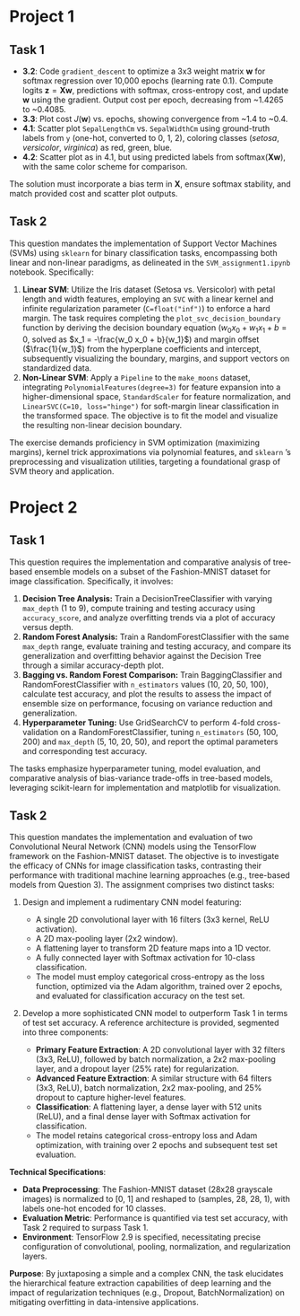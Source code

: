 # Project 1
## Task 1
- **3.2**: Code `gradient_descent` to optimize a 3x3 weight matrix $\mathbf{w}$ for softmax regression over 10,000 epochs (learning rate 0.1). Compute logits $\mathbf{z} = \mathbf{X} \mathbf{w}$, predictions with softmax, cross-entropy cost, and update $\mathbf{w}$ using the gradient. Output cost per epoch, decreasing from ~1.4265 to ~0.4085.
- **3.3**: Plot cost $J(\mathbf{w})$ vs. epochs, showing convergence from ~1.4 to ~0.4.
- **4.1**: Scatter plot `SepalLengthCm` vs. `SepalWidthCm` using ground-truth labels from `y` (one-hot, converted to 0, 1, 2), coloring classes (*setosa*, *versicolor*, *virginica*) as red, green, blue.
- **4.2**: Scatter plot as in 4.1, but using predicted labels from $\text{softmax}(\mathbf{X} \mathbf{w})$, with the same color scheme for comparison.

The solution must incorporate a bias term in $\mathbf{X}$, ensure softmax stability, and match provided cost and scatter plot outputs.
## Task 2
This question mandates the implementation of Support Vector Machines (SVMs) using `sklearn` for binary classification tasks, encompassing both linear and non-linear paradigms, as delineated in the `SVM_assignment1.ipynb` notebook. Specifically:
1. **Linear SVM**: Utilize the Iris dataset (Setosa vs. Versicolor) with petal length and width features, employing an `SVC` with a linear kernel and infinite regularization parameter (`C=float("inf")`) to enforce a hard margin. The task requires completing the `plot_svc_decision_boundary` function by deriving the decision boundary equation ($w_0 x_0 + w_1 x_1 + b = 0$, solved as $x_1 = -\frac{w_0 x_0 + b}{w_1}$) and margin offset ($\frac{1}{w_1}$) from the hyperplane coefficients and intercept, subsequently visualizing the boundary, margins, and support vectors on standardized data.
2. **Non-Linear SVM**: Apply a `Pipeline` to the `make_moons` dataset, integrating `PolynomialFeatures(degree=3)` for feature expansion into a higher-dimensional space, `StandardScaler` for feature normalization, and `LinearSVC(C=10, loss="hinge")` for soft-margin linear classification in the transformed space. The objective is to fit the model and visualize the resulting non-linear decision boundary.

The exercise demands proficiency in SVM optimization (maximizing margins), kernel trick approximations via polynomial features, and `sklearn` ’s preprocessing and visualization utilities, targeting a foundational grasp of SVM theory and application.
# Project 2
## Task 1
This question requires the implementation and comparative analysis of tree-based ensemble models on a subset of the Fashion-MNIST dataset for image classification. Specifically, it involves:
1. **Decision Tree Analysis:** Train a DecisionTreeClassifier with varying `max_depth` (1 to 9), compute training and testing accuracy using `accuracy_score`, and analyze overfitting trends via a plot of accuracy versus depth.
2. **Random Forest Analysis:** Train a RandomForestClassifier with the same `max_depth` range, evaluate training and testing accuracy, and compare its generalization and overfitting behavior against the Decision Tree through a similar accuracy-depth plot.
3. **Bagging vs. Random Forest Comparison:** Train BaggingClassifier and RandomForestClassifier with `n_estimators` values (10, 20, 50, 100), calculate test accuracy, and plot the results to assess the impact of ensemble size on performance, focusing on variance reduction and generalization.
4. **Hyperparameter Tuning:** Use GridSearchCV to perform 4-fold cross-validation on a RandomForestClassifier, tuning `n_estimators` (50, 100, 200) and `max_depth` (5, 10, 20, 50), and report the optimal parameters and corresponding test accuracy.

The tasks emphasize hyperparameter tuning, model evaluation, and comparative analysis of bias-variance trade-offs in tree-based models, leveraging scikit-learn for implementation and matplotlib for visualization.
## Task 2
This question mandates the implementation and evaluation of two Convolutional Neural Network (CNN) models using the TensorFlow framework on the Fashion-MNIST dataset. The objective is to investigate the efficacy of CNNs for image classification tasks, contrasting their performance with traditional machine learning approaches (e.g., tree-based models from Question 3). The assignment comprises two distinct tasks:
1. Design and implement a rudimentary CNN model featuring:
	- A single 2D convolutional layer with 16 filters (3x3 kernel, ReLU activation).
	- A 2D max-pooling layer (2x2 window).
	- A flattening layer to transform 2D feature maps into a 1D vector.
	- A fully connected layer with Softmax activation for 10-class classification.
	- The model must employ categorical cross-entropy as the loss function, optimized via the Adam algorithm, trained over 2 epochs, and evaluated for classification accuracy on the test set.

2. Develop a more sophisticated CNN model to outperform Task 1 in terms of test set accuracy. A reference architecture is provided, segmented into three components:
	- **Primary Feature Extraction**: A 2D convolutional layer with 32 filters (3x3, ReLU), followed by batch normalization, a 2x2 max-pooling layer, and a dropout layer (25% rate) for regularization.
	- **Advanced Feature Extraction**: A similar structure with 64 filters (3x3, ReLU), batch normalization, 2x2 max-pooling, and 25% dropout to capture higher-level features.
	- **Classification**: A flattening layer, a dense layer with 512 units (ReLU), and a final dense layer with Softmax activation for classification.
	- The model retains categorical cross-entropy loss and Adam optimization, with training over 2 epochs and subsequent test set evaluation.

**Technical Specifications**:
- **Data Preprocessing**: The Fashion-MNIST dataset (28x28 grayscale images) is normalized to [0, 1] and reshaped to (samples, 28, 28, 1), with labels one-hot encoded for 10 classes.
- **Evaluation Metric**: Performance is quantified via test set accuracy, with Task 2 required to surpass Task 1.
- **Environment**: TensorFlow 2.9 is specified, necessitating precise configuration of convolutional, pooling, normalization, and regularization layers.

**Purpose**: By juxtaposing a simple and a complex CNN, the task elucidates the hierarchical feature extraction capabilities of deep learning and the impact of regularization techniques (e.g., Dropout, BatchNormalization) on mitigating overfitting in data-intensive applications.
